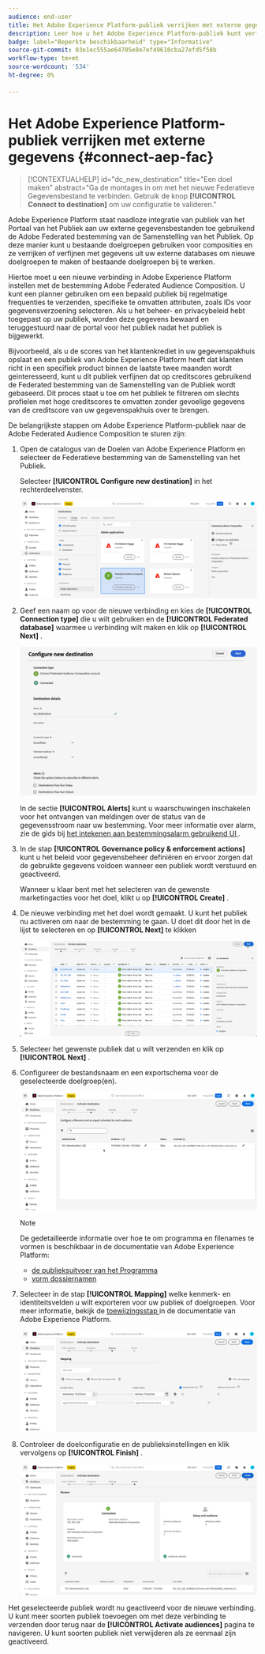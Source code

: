 ```yaml
---
audience: end-user
title: Het Adobe Experience Platform-publiek verrijken met externe gegevens
description: Leer hoe u het Adobe Experience Platform-publiek kunt verfijnen en verrijken met gegevens uit uw gefedereerde databases met behulp van de gefedereerde compositiebestemming van het publiek.
badge: label="Beperkte beschikbaarheid" type="Informative"
source-git-commit: 03e1ec555ae64705e8e7ef49610cba27efd5f58b
workflow-type: tm+mt
source-wordcount: '534'
ht-degree: 0%

---
```


# Het Adobe Experience Platform-publiek verrijken met externe gegevens {#connect-aep-fac}

>[!CONTEXTUALHELP]
>id="dc_new_destination"
>title="Een doel maken"
>abstract="Ga de montages in om met het nieuwe Federatieve Gegevensbestand te verbinden. Gebruik de knop **[!UICONTROL Connect to destination]** om uw configuratie te valideren."

Adobe Experience Platform staat naadloze integratie van publiek van het Portaal van het Publiek aan uw externe gegevensbestanden toe gebruikend de Adobe Federated bestemming van de Samenstelling van het Publiek. Op deze manier kunt u bestaande doelgroepen gebruiken voor composities en ze verrijken of verfijnen met gegevens uit uw externe databases om nieuwe doelgroepen te maken of bestaande doelgroepen bij te werken.

Hiertoe moet u een nieuwe verbinding in Adobe Experience Platform instellen met de bestemming Adobe Federated Audience Composition. U kunt een planner gebruiken om een bepaald publiek bij regelmatige frequenties te verzenden, specifieke te omvatten attributen, zoals IDs voor gegevensverzoening selecteren. Als u het beheer- en privacybeleid hebt toegepast op uw publiek, worden deze gegevens bewaard en teruggestuurd naar de portal voor het publiek nadat het publiek is bijgewerkt.

Bijvoorbeeld, als u de scores van het klantenkrediet in uw gegevenspakhuis opslaat en een publiek van Adobe Experience Platform heeft dat klanten richt in een specifiek product binnen de laatste twee maanden wordt geinteresseerd, kunt u dit publiek verfijnen dat op creditscores gebruikend de Federated bestemming van de Samenstelling van de Publiek wordt gebaseerd. Dit proces staat u toe om het publiek te filtreren om slechts profielen met hoge creditscores te omvatten zonder gevoelige gegevens van de creditscore van uw gegevenspakhuis over te brengen.

De belangrijkste stappen om Adobe Experience Platform-publiek naar de Adobe Federated Audience Composition te sturen zijn:

1. Open de catalogus van de Doelen van Adobe Experience Platform en selecteer de Federatieve bestemming van de Samenstelling van het Publiek.

   Selecteer **[!UICONTROL Configure new destination]** in het rechterdeelvenster.

   ![](assets/destination-new.png)

1. Geef een naam op voor de nieuwe verbinding en kies de **[!UICONTROL Connection type]** die u wilt gebruiken en de **[!UICONTROL Federated database]** waarmee u verbinding wilt maken en klik op **[!UICONTROL Next]** .

   ![](assets/destination-configure.png)

   In de sectie **[!UICONTROL Alerts]** kunt u waarschuwingen inschakelen voor het ontvangen van meldingen over de status van de gegevensstroom naar uw bestemming. Voor meer informatie over alarm, zie de gids bij [ het intekenen aan bestemmingsalarm gebruikend UI ](https://experienceleague.adobe.com/en/docs/experience-platform/destinations/ui/alerts).

1. In de stap **[!UICONTROL Governance policy & enforcement actions]** kunt u het beleid voor gegevensbeheer definiëren en ervoor zorgen dat de gebruikte gegevens voldoen wanneer een publiek wordt verstuurd en geactiveerd.

   Wanneer u klaar bent met het selecteren van de gewenste marketingacties voor het doel, klikt u op **[!UICONTROL Create]** .

1. De nieuwe verbinding met het doel wordt gemaakt. U kunt het publiek nu activeren om naar de bestemming te gaan. U doet dit door het in de lijst te selecteren en op **[!UICONTROL Next]** te klikken

   ![](assets/destination-activate.png)

1. Selecteer het gewenste publiek dat u wilt verzenden en klik op **[!UICONTROL Next]** .

1. Configureer de bestandsnaam en een exportschema voor de geselecteerde doelgroep(en).

   ![](assets/destination-schedule.png)

   >[!NOTE]
   >
   >De gedetailleerde informatie over hoe te om programma en filenames te vormen is beschikbaar in de documentatie van Adobe Experience Platform:
   >* [ de publieksuitvoer van het Programma ](https://experienceleague.adobe.com/en/docs/experience-platform/destinations/ui/activate/activate-batch-profile-destinations#scheduling)
   >* [ vorm dossiernamen ](https://experienceleague.adobe.com/en/docs/experience-platform/destinations/ui/activate/activate-batch-profile-destinations#configure-file-names)

1. Selecteer in de stap **[!UICONTROL Mapping]** welke kenmerk- en identiteitsvelden u wilt exporteren voor uw publiek of doelgroepen. Voor meer informatie, bekijk de [ toewijzingsstap ](https://experienceleague.adobe.com/en/docs/experience-platform/destinations/ui/activate/activate-batch-profile-destinations#mapping) in de documentatie van Adobe Experience Platform.

   ![](assets/destination-attributes.png)

1. Controleer de doelconfiguratie en de publieksinstellingen en klik vervolgens op **[!UICONTROL Finish]** .

   ![](assets/destination-review.png)

Het geselecteerde publiek wordt nu geactiveerd voor de nieuwe verbinding. U kunt meer soorten publiek toevoegen om met deze verbinding te verzenden door terug naar de **[!UICONTROL Activate audiences]** pagina te navigeren. U kunt soorten publiek niet verwijderen als ze eenmaal zijn geactiveerd.
